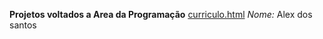 **Projetos voltados a Area da Programação**
[curriculo.html](curriculo.html) 
*Nome:* Alex dos santos 
##
